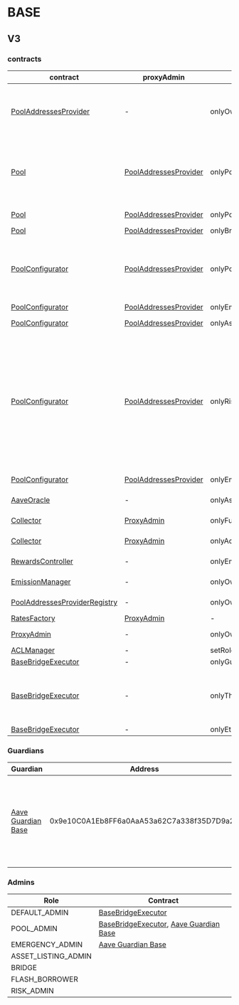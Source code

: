 # BASE 
## V3 
### contracts
| contract |proxyAdmin |modifier |permission owner |functions |
|----------|----------|----------|----------|----------|
|  [PoolAddressesProvider](https://basescan.org/address/0xe20fCBdBfFC4Dd138cE8b2E6FBb6CB49777ad64D) |  - |  onlyOwner |  [BaseBridgeExecutor](https://basescan.org/address/0xA9F30e6ED4098e9439B2ac8aEA2d3fc26BcEbb45) |  setMarketId, setAddress, setAddressAsProxy, setPoolImpl, setPoolConfiguratorImpl, setPriceOracle, setACLManager, setACLAdmin, setPriceOracleSentinel, setPoolDataProvider | |--------|--------|--------|--------|--------|
|  [Pool](https://basescan.org/address/0xA238Dd80C259a72e81d7e4664a9801593F98d1c5) |  [PoolAddressesProvider](https://basescan.org/address/0xe20fCBdBfFC4Dd138cE8b2E6FBb6CB49777ad64D) |  onlyPoolConfigurator |  [PoolConfigurator](https://basescan.org/address/0x5731a04B1E775f0fdd454Bf70f3335886e9A96be) |  initReserve, dropReserve, setReserveInterestRateStrategyAddress, setConfiguration, updateBridgeProtocolFee, updateFlashloanPremiums, configureEModeCategory, resetIsolationModeTotalDebt | |--------|--------|--------|--------|--------|
|  [Pool](https://basescan.org/address/0xA238Dd80C259a72e81d7e4664a9801593F98d1c5) |  [PoolAddressesProvider](https://basescan.org/address/0xe20fCBdBfFC4Dd138cE8b2E6FBb6CB49777ad64D) |  onlyPoolAdmin |  [BaseBridgeExecutor](https://basescan.org/address/0xA9F30e6ED4098e9439B2ac8aEA2d3fc26BcEbb45), [Aave Guardian Base](https://basescan.org/address/0x9e10C0A1Eb8FF6a0AaA53a62C7a338f35D7D9a2A) |  rescueTokens | |--------|--------|--------|--------|--------|
|  [Pool](https://basescan.org/address/0xA238Dd80C259a72e81d7e4664a9801593F98d1c5) |  [PoolAddressesProvider](https://basescan.org/address/0xe20fCBdBfFC4Dd138cE8b2E6FBb6CB49777ad64D) |  onlyBridge |   |  mintUnbacked, backUnbacked | |--------|--------|--------|--------|--------|
|  [PoolConfigurator](https://basescan.org/address/0x5731a04B1E775f0fdd454Bf70f3335886e9A96be) |  [PoolAddressesProvider](https://basescan.org/address/0xe20fCBdBfFC4Dd138cE8b2E6FBb6CB49777ad64D) |  onlyPoolAdmin |  [BaseBridgeExecutor](https://basescan.org/address/0xA9F30e6ED4098e9439B2ac8aEA2d3fc26BcEbb45), [Aave Guardian Base](https://basescan.org/address/0x9e10C0A1Eb8FF6a0AaA53a62C7a338f35D7D9a2A) |  dropReserve, dropReserve, updateAToken, updateStableDebtToken, updateVariableDebtToken, setReserveActive, updateBridgeProtocolFee, updateFlashloanPremiumTotal, updateFlashloanPremiumToProtocol | |--------|--------|--------|--------|--------|
|  [PoolConfigurator](https://basescan.org/address/0x5731a04B1E775f0fdd454Bf70f3335886e9A96be) |  [PoolAddressesProvider](https://basescan.org/address/0xe20fCBdBfFC4Dd138cE8b2E6FBb6CB49777ad64D) |  onlyEmergencyAdmin |  [Aave Guardian Base](https://basescan.org/address/0x9e10C0A1Eb8FF6a0AaA53a62C7a338f35D7D9a2A) |  setPoolPause | |--------|--------|--------|--------|--------|
|  [PoolConfigurator](https://basescan.org/address/0x5731a04B1E775f0fdd454Bf70f3335886e9A96be) |  [PoolAddressesProvider](https://basescan.org/address/0xe20fCBdBfFC4Dd138cE8b2E6FBb6CB49777ad64D) |  onlyAssetListingOrPoolAdmins |  [BaseBridgeExecutor](https://basescan.org/address/0xA9F30e6ED4098e9439B2ac8aEA2d3fc26BcEbb45), [Aave Guardian Base](https://basescan.org/address/0x9e10C0A1Eb8FF6a0AaA53a62C7a338f35D7D9a2A) |  initReserves | |--------|--------|--------|--------|--------|
|  [PoolConfigurator](https://basescan.org/address/0x5731a04B1E775f0fdd454Bf70f3335886e9A96be) |  [PoolAddressesProvider](https://basescan.org/address/0xe20fCBdBfFC4Dd138cE8b2E6FBb6CB49777ad64D) |  onlyRiskOrPoolAdmins |  [BaseBridgeExecutor](https://basescan.org/address/0xA9F30e6ED4098e9439B2ac8aEA2d3fc26BcEbb45), [Aave Guardian Base](https://basescan.org/address/0x9e10C0A1Eb8FF6a0AaA53a62C7a338f35D7D9a2A) |  setReserveBorrowing, setReserveBorrowing, configureReserveAsCollateral, setReserveStableRateBorrowing, setReserveFreeze, setBorrowableInIsolation, setReserveFactor, setDebtCeiling, setSiloedBorrowing, setBorrowCap, setSupplyCap, setLiquidationProtocolFee, setEModeCategory, setAssetEModeCategory, setUnbackedMintCap, setReserveInterestRateStrategyAddress, setReserveFlashLoaning | |--------|--------|--------|--------|--------|
|  [PoolConfigurator](https://basescan.org/address/0x5731a04B1E775f0fdd454Bf70f3335886e9A96be) |  [PoolAddressesProvider](https://basescan.org/address/0xe20fCBdBfFC4Dd138cE8b2E6FBb6CB49777ad64D) |  onlyEmergencyOrPoolAdmin |  [BaseBridgeExecutor](https://basescan.org/address/0xA9F30e6ED4098e9439B2ac8aEA2d3fc26BcEbb45), [Aave Guardian Base](https://basescan.org/address/0x9e10C0A1Eb8FF6a0AaA53a62C7a338f35D7D9a2A) |  setReservePause | |--------|--------|--------|--------|--------|
|  [AaveOracle](https://basescan.org/address/0x2Cc0Fc26eD4563A5ce5e8bdcfe1A2878676Ae156) |  - |  onlyAssetListingOrPoolAdmins |  [BaseBridgeExecutor](https://basescan.org/address/0xA9F30e6ED4098e9439B2ac8aEA2d3fc26BcEbb45), [Aave Guardian Base](https://basescan.org/address/0x9e10C0A1Eb8FF6a0AaA53a62C7a338f35D7D9a2A) |  setAssetSources, setFallbackOracle | |--------|--------|--------|--------|--------|
|  [Collector](https://basescan.org/address/0xBA9424d650A4F5c80a0dA641254d1AcCE2A37057) |  [ProxyAdmin](https://basescan.org/address/0xc85b1E333aecc99340b2320493Fe2d22b8734795) |  onlyFundsAdmin |  [BaseBridgeExecutor](https://basescan.org/address/0xA9F30e6ED4098e9439B2ac8aEA2d3fc26BcEbb45) |  approve, transfer, setFundsAdmin, createStream | |--------|--------|--------|--------|--------|
|  [Collector](https://basescan.org/address/0xBA9424d650A4F5c80a0dA641254d1AcCE2A37057) |  [ProxyAdmin](https://basescan.org/address/0xc85b1E333aecc99340b2320493Fe2d22b8734795) |  onlyAdminOrRecipient |  [ProxyAdmin](https://basescan.org/address/0xc85b1E333aecc99340b2320493Fe2d22b8734795), [BaseBridgeExecutor](https://basescan.org/address/0xA9F30e6ED4098e9439B2ac8aEA2d3fc26BcEbb45) |  withdrawFromStream, cancelStream | |--------|--------|--------|--------|--------|
|  [RewardsController](https://basescan.org/address/0xf9cc4F0D883F1a1eb2c253bdb46c254Ca51E1F44) |  - |  onlyEmissionManager |  [EmissionManager](https://basescan.org/address/0x6533A273F3aC84Df91DCD654D6EBAbA73687e246) |  configureAssets, setTransferStrategy, setRewardOracle, setClaimer | |--------|--------|--------|--------|--------|
|  [EmissionManager](https://basescan.org/address/0x6533A273F3aC84Df91DCD654D6EBAbA73687e246) |  - |  onlyOwner |  [BaseBridgeExecutor](https://basescan.org/address/0xA9F30e6ED4098e9439B2ac8aEA2d3fc26BcEbb45) |  setClaimer, setEmissionAdmin, setRewardsController | |--------|--------|--------|--------|--------|
|  [PoolAddressesProviderRegistry](https://basescan.org/address/0x2f6571d3Eb9a4e350C68C36bCD2afe39530078E2) |  - |  onlyOwner |  [BaseBridgeExecutor](https://basescan.org/address/0xA9F30e6ED4098e9439B2ac8aEA2d3fc26BcEbb45) |  registerAddressesProvider, unregisterAddressesProvider | |--------|--------|--------|--------|--------|
|  [RatesFactory](https://basescan.org/address/0x0D1Fe8eAdb0a3e44C4Cc9D73De8dA50C1E475832) |  [ProxyAdmin](https://basescan.org/address/0xc85b1E333aecc99340b2320493Fe2d22b8734795) |  - |  - |  - | |--------|--------|--------|--------|--------|
|  [ProxyAdmin](https://basescan.org/address/0xc85b1E333aecc99340b2320493Fe2d22b8734795) |  - |  onlyOwner |  [BaseBridgeExecutor](https://basescan.org/address/0xA9F30e6ED4098e9439B2ac8aEA2d3fc26BcEbb45) |  changeProxyAdmin, upgrade, upgradeAndCall | |--------|--------|--------|--------|--------|
|  [ACLManager](https://basescan.org/address/0x43955b0899Ab7232E3a454cf84AedD22Ad46FD33) |  - |  setRoleAdmin |  [BaseBridgeExecutor](https://basescan.org/address/0xA9F30e6ED4098e9439B2ac8aEA2d3fc26BcEbb45) |   | |--------|--------|--------|--------|--------|
|  [BaseBridgeExecutor](https://basescan.org/address/0xA9F30e6ED4098e9439B2ac8aEA2d3fc26BcEbb45) |  - |  onlyGuardian |  [Aave Guardian Base](https://basescan.org/address/0x9e10C0A1Eb8FF6a0AaA53a62C7a338f35D7D9a2A) |  cancel | |--------|--------|--------|--------|--------|
|  [BaseBridgeExecutor](https://basescan.org/address/0xA9F30e6ED4098e9439B2ac8aEA2d3fc26BcEbb45) |  - |  onlyThis |  [BaseBridgeExecutor](https://basescan.org/address/0xA9F30e6ED4098e9439B2ac8aEA2d3fc26BcEbb45) |  updateEthereumGovernanceExecutor, updateGuardian, updateDelay, updateGracePeriod, updateMinimumDelay, updateMaximumDelay, executeDelegateCall | |--------|--------|--------|--------|--------|
|  [BaseBridgeExecutor](https://basescan.org/address/0xA9F30e6ED4098e9439B2ac8aEA2d3fc26BcEbb45) |  - |  onlyEthereumGovernanceExecutor |  [ShortExecutor](https://etherscan.io/address/0xEE56e2B3D491590B5b31738cC34d5232F378a8D5) |  queue | |--------|--------|--------|--------|--------|

### Guardians 
| Guardian |Address |Owners |
|----------|----------|----------|
|  [Aave Guardian Base](https://basescan.org/address/0x9e10C0A1Eb8FF6a0AaA53a62C7a338f35D7D9a2A) |  0x9e10C0A1Eb8FF6a0AaA53a62C7a338f35D7D9a2A |  [0xF0BA0fF18498F6fab57b8286006F9512D6aE2565](https://basescan.org/address/0xF0BA0fF18498F6fab57b8286006F9512D6aE2565), [0x80F11A20cd3855cAe3640558Ff320401EE970cFa](https://basescan.org/address/0x80F11A20cd3855cAe3640558Ff320401EE970cFa), [0x5bE3E96Cdc3A97628bD7308d3588B9a474F4A54d](https://basescan.org/address/0x5bE3E96Cdc3A97628bD7308d3588B9a474F4A54d), [0x585E06CA576D0565a035301819FD2cfD7104c1E8](https://basescan.org/address/0x585E06CA576D0565a035301819FD2cfD7104c1E8), [0x285b7EEa81a5B66B62e7276a24c1e0F83F7409c1](https://basescan.org/address/0x285b7EEa81a5B66B62e7276a24c1e0F83F7409c1), [0xbd4DCfA978c6D0d342cE36809AfFFa49d4B7f1F7](https://basescan.org/address/0xbd4DCfA978c6D0d342cE36809AfFFa49d4B7f1F7), [0xf71fc92e2949ccF6A5Fd369a0b402ba80Bc61E02](https://basescan.org/address/0xf71fc92e2949ccF6A5Fd369a0b402ba80Bc61E02), [0x4C30E33758216aD0d676419c21CB8D014C68099f](https://basescan.org/address/0x4C30E33758216aD0d676419c21CB8D014C68099f), [0xb647055A9915bF9c8021a684E175A353525b9890](https://basescan.org/address/0xb647055A9915bF9c8021a684E175A353525b9890), [0x329c54289Ff5D6B7b7daE13592C6B1EDA1543eD4](https://basescan.org/address/0x329c54289Ff5D6B7b7daE13592C6B1EDA1543eD4) | |--------|--------|--------|

### Admins 
| Role |Contract |
|----------|----------|
|  DEFAULT_ADMIN |  [BaseBridgeExecutor](https://basescan.org/address/0xA9F30e6ED4098e9439B2ac8aEA2d3fc26BcEbb45) | |--------|--------|
|  POOL_ADMIN |  [BaseBridgeExecutor](https://basescan.org/address/0xA9F30e6ED4098e9439B2ac8aEA2d3fc26BcEbb45), [Aave Guardian Base](https://basescan.org/address/0x9e10C0A1Eb8FF6a0AaA53a62C7a338f35D7D9a2A) | |--------|--------|
|  EMERGENCY_ADMIN |  [Aave Guardian Base](https://basescan.org/address/0x9e10C0A1Eb8FF6a0AaA53a62C7a338f35D7D9a2A) | |--------|--------|
|  ASSET_LISTING_ADMIN |   | |--------|--------|
|  BRIDGE |   | |--------|--------|
|  FLASH_BORROWER |   | |--------|--------|
|  RISK_ADMIN |   | |--------|--------|

